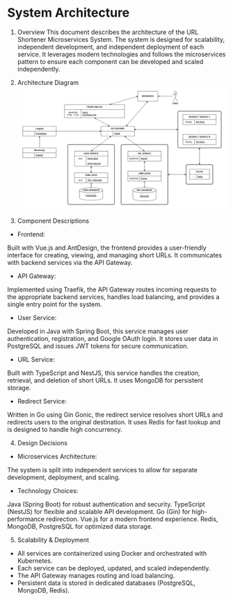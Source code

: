 # System Architecture
1. Overview
This document describes the architecture of the URL Shortener Microservices System. The system is designed for scalability, independent development, and independent deployment of each service. It leverages modern technologies and follows the microservices pattern to ensure each component can be developed and scaled independently.

2. Architecture Diagram
![System Architecture Diagram](diagrams/LogicalView.png)

3. Component Descriptions
- Frontend: 

Built with Vue.js and AntDesign, the frontend provides a user-friendly interface for creating, viewing, and managing short URLs. It communicates with backend services via the API Gateway.
- API Gateway:

Implemented using Traefik, the API Gateway routes incoming requests to the appropriate backend services, handles load balancing, and provides a single entry point for the system.
- User Service:

Developed in Java with Spring Boot, this service manages user authentication, registration, and Google OAuth login. It stores user data in PostgreSQL and issues JWT tokens for secure communication.
- URL Service:

Built with TypeScript and NestJS, this service handles the creation, retrieval, and deletion of short URLs. It uses MongoDB for persistent storage.

- Redirect Service:

Written in Go using Gin Gonic, the redirect service resolves short URLs and redirects users to the original destination. It uses Redis for fast lookup and is designed to handle high concurrency.

4. Design Decisions
- Microservices Architecture:

The system is split into independent services to allow for separate development, deployment, and scaling.
- Technology Choices:

Java (Spring Boot) for robust authentication and security.
TypeScript (NestJS) for flexible and scalable API development.
Go (Gin) for high-performance redirection.
Vue.js for a modern frontend experience.
Redis, MongoDB, PostgreSQL for optimized data storage.

5. Scalability & Deployment
- All services are containerized using Docker and orchestrated with Kubernetes.
- Each service can be deployed, updated, and scaled independently.
- The API Gateway manages routing and load balancing.
- Persistent data is stored in dedicated databases (PostgreSQL, MongoDB, Redis).